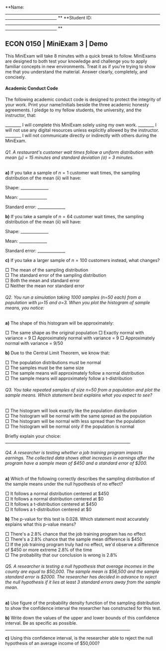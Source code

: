 **Name: ________________________________________________________________________________________________________ **                          **Student ID: ________________________________________________________________________________________________________ **

## ECON 0150 | MiniExam 3 | Demo

This MiniExam will take 8 minutes with a quick break to follow. MiniExams are designed to both test your knowledge and challenge you to apply familiar concepts in new environments. Treat it as if you're trying to show me that you understand the material. Answer clearly, completely, and concisely. 

#### Academic Conduct Code

The following academic conduct code is designed to protect the integrity of your work. Print your name/initials beside the three academic honesty agreements. I pledge to my fellow students, the university, and the instructor, that:

________ I will complete this MiniExam solely using my own work.
________ I will not use any digital resources unless explicitly allowed by the instructor.
________ I will not communicate directly or indirectly with others during the MiniExam.





###### Q1. A restaurant's customer wait times follow a *uniform* distribution with mean (μ) = 15 minutes and standard deviation (σ) = 3 minutes.

**a)** If you take a sample of  $n=1$ customer wait times, the sampling distribution of the mean (x̄) will have:

Shape: ______________

Mean: ______________

Standard error: ______________

**b)** If you take a sample of $n=64$ customer wait times, the sampling distribution of the mean (x̄) will have:

Shape: ______________

Mean: ______________

Standard error: ______________

**c)** If you take a larger sample of $n=100$ customers instead, what changes?

□ The mean of the sampling distribution  
□ The standard error of the sampling distribution  
□ Both the mean and standard error  
□ Neither the mean nor standard error  

###### Q2. You run a simulation taking 1000 samples (n=50 each) from a population with μ=15 and σ=3. When you plot the histogram of sample means, you notice:

**a)** The shape of this histogram will be approximately:

□ The same shape as the original population
□ Exactly normal with variance = 9
□ Approximately normal with variance = 9
□ Approximately normal with variance = 9/50

**b)** Due to the Central Limit Theorem, we know that:

□ The population distributions must be normal  
□ The samples must be the same size  
□ The sample means will approximately follow a normal distribution  
□ The sample means will approximately follow a t-distribution

###### Q3. You take repeated samples of size n=50 from a population and plot the sample means. Which statement best explains what you expect to see?

□ The histogram will look exactly like the population distribution  
□ The histogram will be normal with the same spread as the population  
□ The histogram will be normal with less spread than the population  
□ The histogram will be normal only if the population is normal  

Briefly explain your choice: _______________________________________________________________

###### Q4. A researcher is testing whether a job training program impacts earnings. The collected data shows athat increases in earnings after the program have a sample mean of \$450 and a standard error of \$200.

**a)** Which of the following correctly describes the sampling distribution of the sample means under the null hypothesis of no effect?

□ It follows a normal distribution centered at \$450  
□ It follows a normal distribution centered at \$0  
□ It follows a t-distribution centered at \$450  
□ It follows a t-distribution centered at \$0  

**b)** The p-value for this test is 0.028. Which statement most accurately explains what this p-value means?

□ There's a 2.8% chance that the job training program has no effect  
□ There's a 2.8% chance that the sample mean difference is \$450  
□ If the job training program truly had no effect, we'd observe a difference of \$450 or more extreme 2.8% of the time  
□ The probability that our conclusion is wrong is 2.8%  

###### Q5. A researcher is testing a null hypothesis that average incomes in the county are equal to \$50,000. The sample mean is \$56,500 and the sample standard error is \$2000. The researcher has decided in advance to reject the null hypothesis if it lies at least 3 standard errors away from the sample mean. 

**a)** Use figure of the probability density function of the sampling distribution to show the confidence interval the researcher has constructed for this test.



**b)** Write down the values of the upper and lower bounds of this confidence interval. Be as specific as possible.  _______________________________________________________________



**c)** Using this confidence interval, is the researcher able to reject the null hypothesis of an average income of \$50,000?